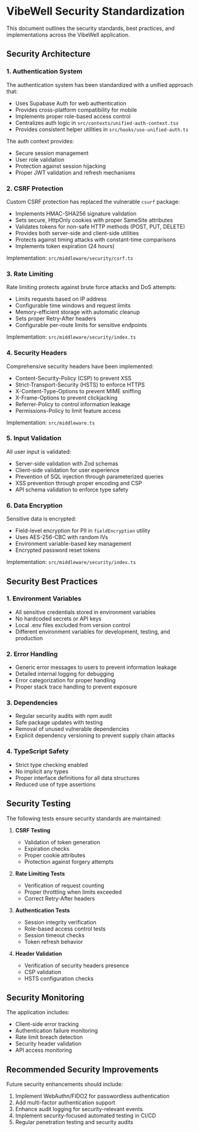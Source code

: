 # VibeWell Security Standardization

This document outlines the security standards, best practices, and implementations across the VibeWell application.

## Security Architecture

### 1. Authentication System

The authentication system has been standardized with a unified approach that:

- Uses Supabase Auth for web authentication
- Provides cross-platform compatibility for mobile
- Implements proper role-based access control
- Centralizes auth logic in `src/contexts/unified-auth-context.tsx`
- Provides consistent helper utilities in `src/hooks/use-unified-auth.ts`

The auth context provides:
- Secure session management
- User role validation
- Protection against session hijacking
- Proper JWT validation and refresh mechanisms

### 2. CSRF Protection

Custom CSRF protection has replaced the vulnerable `csurf` package:

- Implements HMAC-SHA256 signature validation
- Sets secure, HttpOnly cookies with proper SameSite attributes
- Validates tokens for non-safe HTTP methods (POST, PUT, DELETE)
- Provides both server-side and client-side utilities
- Protects against timing attacks with constant-time comparisons
- Implements token expiration (24 hours)

Implementation: `src/middleware/security/csrf.ts`

### 3. Rate Limiting

Rate limiting protects against brute force attacks and DoS attempts:

- Limits requests based on IP address
- Configurable time windows and request limits
- Memory-efficient storage with automatic cleanup
- Sets proper Retry-After headers
- Configurable per-route limits for sensitive endpoints

Implementation: `src/middleware/security/index.ts`

### 4. Security Headers

Comprehensive security headers have been implemented:

- Content-Security-Policy (CSP) to prevent XSS
- Strict-Transport-Security (HSTS) to enforce HTTPS
- X-Content-Type-Options to prevent MIME sniffing
- X-Frame-Options to prevent clickjacking
- Referrer-Policy to control information leakage
- Permissions-Policy to limit feature access

Implementation: `src/middleware.ts`

### 5. Input Validation

All user input is validated:

- Server-side validation with Zod schemas
- Client-side validation for user experience
- Prevention of SQL injection through parameterized queries
- XSS prevention through proper encoding and CSP
- API schema validation to enforce type safety

### 6. Data Encryption

Sensitive data is encrypted:

- Field-level encryption for PII in `fieldEncryption` utility
- Uses AES-256-CBC with random IVs
- Environment variable-based key management
- Encrypted password reset tokens

Implementation: `src/middleware/security/index.ts`

## Security Best Practices

### 1. Environment Variables

- All sensitive credentials stored in environment variables
- No hardcoded secrets or API keys
- Local .env files excluded from version control
- Different environment variables for development, testing, and production

### 2. Error Handling

- Generic error messages to users to prevent information leakage
- Detailed internal logging for debugging
- Error categorization for proper handling
- Proper stack trace handling to prevent exposure

### 3. Dependencies

- Regular security audits with npm audit
- Safe package updates with testing
- Removal of unused vulnerable dependencies
- Explicit dependency versioning to prevent supply chain attacks

### 4. TypeScript Safety

- Strict type checking enabled
- No implicit any types
- Proper interface definitions for all data structures
- Reduced use of type assertions

## Security Testing

The following tests ensure security standards are maintained:

1. **CSRF Testing**
   - Validation of token generation
   - Expiration checks
   - Proper cookie attributes
   - Protection against forgery attempts

2. **Rate Limiting Tests**
   - Verification of request counting
   - Proper throttling when limits exceeded
   - Correct Retry-After headers

3. **Authentication Tests**
   - Session integrity verification
   - Role-based access control tests
   - Session timeout checks
   - Token refresh behavior

4. **Header Validation**
   - Verification of security headers presence
   - CSP validation
   - HSTS configuration checks

## Security Monitoring

The application includes:

- Client-side error tracking
- Authentication failure monitoring
- Rate limit breach detection
- Security header validation
- API access monitoring

## Recommended Security Improvements

Future security enhancements should include:

1. Implement WebAuthn/FIDO2 for passwordless authentication
2. Add multi-factor authentication support
3. Enhance audit logging for security-relevant events
4. Implement security-focused automated testing in CI/CD
5. Regular penetration testing and security audits 
